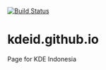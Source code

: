 [![Build Status](https://travis-ci.org/kdeid/kdeid.github.io.svg?branch=source)](https://travis-ci.org/kdeid/kdeid.github.io)

# kdeid.github.io
Page for KDE Indonesia
